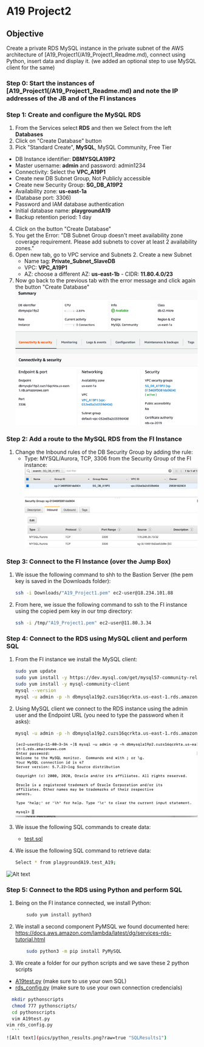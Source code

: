 # A19 Project2
## Objective 
Create a private RDS MySQL instance in the private subnet of the AWS architecture of [A19_Project1(/A19_Project1_Readme.md), connect using Python, insert data and display it. (we added an optional step to use MySQL client for the same)

### Step 0: Start the instances of [A19_Project1(/A19_Project1_Readme.md) and note the IP addresses of the JB and of the FI instances

### Step 1: Create and configure the MySQL RDS
1. From the Services select **RDS** and then we Select from the left **Databases**
1. Click on "Create Database" button
1. Pick "Standard Create", **MySQL**, MySQL Community, Free Tier
  -	DB Instance identifier: **DBMYSQLA19P2**
  -	Master username: **admin** and password: admin1234
  -	Connectivity: Select the **VPC_A19P1**
  -	Create new DB Subnet Group, Not Publicly accessible
  -	Create new Security Group: **SG_DB_A19P2**
  -	Availability zone: **us-east-1a**
  -	(Database port: 3306)
  -	Password and IAM database authentication
  -	Initial database name: **playgroundA19**
  -	Backup retention period: 1 day
4. Click on the button "Create Database"
5. You get the Error: "DB Subnet Group doesn't meet availability zone coverage requirement. Please add subnets to cover at least 2 availability zones." 
  1. Open new tab, go to VPC service and Subnets
	2. Create a new Subnet
	  - Name tag: **Private_Subnet_SlaveDB**
	  - VPC: **VPC_A19P1**
	  - AZ: choose a different AZ: **us-east-1b**
    - CIDR: **11.80.4.0/23**
6. Now go back to the previous tab with the error message and click again the button "Create Database"
	![Alt text](pics/DB1.png?raw=true "DB1")

### Step 2: Add a route to the MySQL RDS from the FI Instance
1. Change the Inbound rules of the DB Security Group by adding the rule:
	- Type: MYSQL/Aurora, TCP, 3306 from the Security Group of the FI instance:
	![Alt text](pics/SG_Change.png?raw=true "SG")

### Step 3: Connect to the FI Instance (over the Jump Box)
1. We issue the following command to shh to the Bastion Server (the pem key is saved in the Downloads folder):
	```sh 
	ssh -i Downloads/"A19_Project1.pem" ec2-user@18.234.101.88
	```
1. From here, we issue the following command to ssh to the FI instance using the copied pem key in our tmp directory:
	```sh
	ssh -i /tmp/"A19_Project1.pem" ec2-user@11.80.3.34
	```
  
### Step 4: Connect to the RDS using MySQL client and perform SQL
1. From the FI instance we install the MySQL client:
	```sh
	sudo yum update
	sudo yum install -y https://dev.mysql.com/get/mysql57-community-release-el7-11.noarch.rpm
	sudo yum install -y mysql-community-client
	mysql --version
	mysql -u admin -p -h dbmysqla19p2.cuzs16qcrkta.us-east-1.rds.amazonaws.com
	```
2. Using MySQL client we connect to the RDS instance using the admin user and the Endpoint URL (you need to type the password when it asks):
	```sh
	mysql -u admin -p -h dbmysqla19p2.cuzs16qcrkta.us-east-1.rds.amazonaws.com
	```
  	![Alt text](pics/mysql_client_conn.png?raw=true "MySQLClient")
  
3. We issue the following SQL commands to create data:
   	- [test.sql](sqlscripts/test.sql)
   
4. We issue the following SQL command to retrieve data:
	```sh
	Select * from playgroundA19.test_A19;
	```
  ![Alt text](pics/SQL_Resuls1.png?raw=true "SQLResults1")

### Step 5: Connect to the RDS using Python and perform SQL
1. Being on the FI instance connected, we install Python:
	```sh
		sudo yum install python3
	```
2. We install a second component PyMSQL we found documented here: https://docs.aws.amazon.com/lambda/latest/dg/services-rds-tutorial.html
	```sh
		sudo python3 -m pip install PyMySQL
	```
3. We create a folder for our python scripts and we save these 2 python scripts
  - [A19test.py](pythonscripts/A19test.py)  (make sure to use your own SQL)
  - [rds_config.py](pythonscripts/rds_config.py) (make sure to use your own connection credencials)
  ```sh
	mkdir pythonscripts
	chmod 777 pythonscripts/
	cd pythonscripts
	vim A19test.py
  vim rds_config.py
	```
  ![Alt text](pics/python_results.png?raw=true "SQLResults1")
